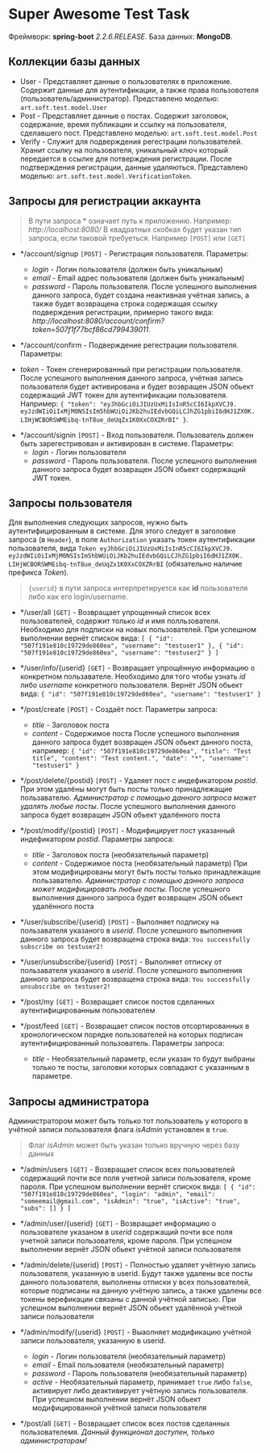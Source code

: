 # **Super Awesome Test Task**

Фреймворк: **spring-boot** *2.2.6.RELEASE*.
База данных: **MongoDB**.

## Коллекции базы данных
 - User - Представляет данные о пользователях в приложение. Содержит данные для аутентификации, а также права пользовотеля (пользователь/администратор). Представлено моделью: `art.soft.test.model.User`
 - Post - Представляет данные о постах. Содержит заголовок, содержание, время публикации и ссылку на пользователя, сделавшего пост. Представлено моделью: `art.soft.test.model.Post`
 - Verify - Служит для подверждения регестрации пользователей. Хранит ссылку на пользователя, уникальный ключ который передается в ссылке для потверждения регистрации. После подтверждения регистрации, данные удаляються. Представлено моделью: `art.soft.test.model.VerificationToken`.

## Запросы для регистрации аккаунта
> В пути запроса * означает путь к приложению. Например: *http://localhost:8080/*
> В квадратных скобках будет указан тип запроса, если таковой требуеться. Например `[POST]` или `[GET]`

 - */account/signup `[POST]` - Регистрация пользователя. Параметры:
   + *login* - Логин пользователя (должен быть уникальным)
   + *email* - Email адрес пользователя (должен быть уникальным)
   + *password* - Пароль пользователя.
   После успешного выполнения данного запроса, будет создана неактивная учётная запись, а также будет возвращена строка содержащая ссылку подверждения регистрации, примерно такого вида: *http://localhost:8080/account/confirm?token=507f1f77bcf86cd799439011*.

  - */account/confirm - Подверждение регестрации пользователя. Параметры:
   + *token* - Токен сгенерированный при регистрации пользователя.
   После успешного выполнения данного запроса, учётная запись пользователя будет активирована и будет возвращен JSON обьект содержащий JWT токен для аутентификации пользователя. Например: `{ "token": "eyJhbGciOiJIUzUxMiIsInR5cCI6IkpXVCJ9.
eyJzdWIiOiIxMjM0NSIsIm5hbWUiOiJKb2huIEdvbGQiLCJhZG1pbiI6dHJ1ZX0K.
LIHjWCBORSWMEibq-tnT8ue_deUqZx1K0XxCOXZRrBI" }`.

 - */account/signin `[POST]` - Вход пользователя. Пользователь должен быть зарегестривован и активирован в системе. Параметры:
   + *login* - Логин пользователя
   + *password* - Пароль пользователя.
   После успешного выполнения данного запроса будет возвращен JSON обьект содержащий JWT токен.

## Запросы пользователя
Для выполнения следующих запросов, нужно быть аутентифицированным в системе. Для этого следует в заголовке запроса (в `Header`), в поле `Authorization` указать токен аутентификации пользователя, вида `Token eyJhbGciOiJIUzUxMiIsInR5cCI6IkpXVCJ9.
eyJzdWIiOiIxMjM0NSIsIm5hbWUiOiJKb2huIEdvbGQiLCJhZG1pbiI6dHJ1ZX0K.
LIHjWCBORSWMEibq-tnT8ue_deUqZx1K0XxCOXZRrBI` (обязательно наличие префикса *Token*).
> `{userid}` в пути запроса интерпретируется как **id** пользователя либо как его login/username.

 - */user/all `[GET]` - Возвращает упрощенный список всех пользователей, содержит только *id* и имя полльзователя. Необходимо для подписки на новых пользователей. При успешном выполнении вернёт спискок вида:
 `[ { "id": "507f191e810c19729de860ea", "username": "testuser1" }, { "id": "507f191e810c19729de860ea", "username": "testuser2" } ]`

 - */user/info/{userid} `[GET]` - Возвращает упрощённую информацию о конкретном пользавателе. Необходимо для того чтобы узнать *id* либо *username* конкретного пользователя. Вернёт JSON обьект вида:
 `{ "id": "507f191e810c19729de860ea", "username": "testuser1" }`

 - */post/create `[POST]` - Создаёт пост. Параметры запроса:
   + *title* - Заголовок поста
   + *content* - Содержимое поста
   После успешного выполнения данного запроса будет возвращен JSON обьект данного поста, например:
   `{ "id": "507f191e810c19729de860ea", "title": "Test title", "content": "Test content.", "date": "*", "username": "testuser1" }`

 - */post/delete/{postid} `[POST]` - Удаляет пост с индефикатором *postid*. При этом удалёны могут быть посты только принадлежащие пользавателю. *Администратор с помощью данного запроса может удалять любые посты*. После успешного выполнения данного запроса будет возвращен JSON обьект удалённого поста
  
 - */post/modify/{postid} `[POST]` - Модифицирует пост указанный индефикатором *postid*. Параметры запроса:
   + *title* - Заголовок поста (необязательный параметр)
   + *content* - Содержимое поста (необязательный параметр)
   При этом модифицированы могут быть посты только принадлежащие пользавателю. *Администратор с помощью данного запроса может модифицировать любые посты*. После успешного выполнения данного запроса будет возвращен JSON обьект удалённого поста

 - */user/subscribe/{userid} `[POST]` - Выполняет подписку на пользавателя указаного в *userid*. После успешного выполнения данного запроса будет возвращена строка вида: `You successfully subscribe on testuser2!`
  
 - */user/unsubscribe/{userid} `[POST]` - Выполняет отписку от пользавателя указаного в *userid*. После успешного выполнения данного запроса будет возвращена строка вида: `You successfully unsubscribe on testuser2!`
 
 - */post/my `[GET]` - Возвращает список постов сделанных аутентифицированным пользователем

 - */post/feed `[GET]` - Возвращает список постов отсортированных в хронологическом порядке пользователей на которых подписан аутентифицированный пользователь. Параметры запроса:
   + *title* - Необязательный параметр, если указан то будут выбраны только те посты, заголовки которых совпадают с указанным в параметре.

## Запросы администратора
Администратором может быть только тот пользователь у которого в учётной записи пользователя флага *isAdmin* установлен в `true`.
> Флаг *isAdmin* может быть указан только вручную через базу данных

 - */admin/users `[GET]` - Возвращает список всех пользователей содержащий почти все поля учетной записи пользователя, кроме пароля. При успешном выполнении вернёт спискок вида:
 `[ { "id": "507f191e810c19729de860ea", "login": "admin", "email": "someemail@gmail.com", "isAdmin": "true", "isActive": "true", "subs": [] } ]`

 - */admin/user/{userid} `[GET]` - Возвращает информацию о пользователе указаном в *userid* содержащий почти все поля учетной записи пользователя, кроме пароля. При успешном выполнении вернёт JSON обьект учётной записи пользователя

 - */admin/delete/{userid} `[POST]` - Полностью удаляет учётную запись пользователя, указанную в userid. Будут также удалены все посты данного пользователя, выполнены отписки у всех пользователей, которые подписаны на данную учётную запись, а также удалены все токены верефикации связаны с данной учётной записью. При успешном выполнении вернёт JSON обьект удалённой учётной записи пользователя

 - */admin/modify/{userid} `[POST]` - Выаолняет модификацию учётной записи пользователя, указанную в userid.
   + *login* - Логин пользователя (необязательный параметр)
   + *email* - Email пользователя (необязательный параметр)
   + *password* - Пароль пользователя (необязательный параметр)
   + *active* - Необязательный параметр, принимает `true` либо `false`, активирует либо деактивирует учётную запись пользователя.
   При успешном выполнении вернёт JSON обьект модифицированной учётной записи пользователя

 - */post/all `[GET]` - Возвращает список всех постов сделанных пользователемя. *Данный функционал доступен, только администраторам!*